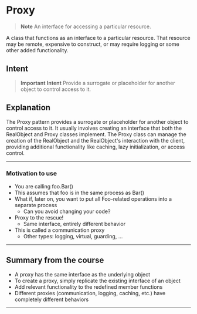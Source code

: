 # Proxy

> **Note**
> An interface for accessing a particular resource.

A class that functions as an interface to a particular resource. That resource may be remote, expensive to construct, or may require logging or some other added functionality.

## Intent

> **Important**
> **Intent**
> Provide a surrogate or placeholder for another object to control access to it.

## Explanation

The Proxy pattern provides a surrogate or placeholder for another object to control access to it. It usually involves creating an interface that both the RealObject and Proxy classes implement. The Proxy class can manage the creation of the RealObject and the RealObject's interaction with the client, providing additional functionality like caching, lazy initialization, or access control.

---

### Motivation to use

- You are calling foo.Bar()
- This assumes that foo is in the same process as Bar()
- What if, later on, you want to put all Foo-related operations into a separate process
  - Can you avoid changing your code?
- Proxy to the rescue!
  - Same interface, entirely different behavior
- This is called a communication proxy
  - Other types: logging, virtual, guarding, …

---

## Summary from the course

- A proxy has the same interface as the underlying object
- To create a proxy, simply replicate the existing interface of an object
- Add relevant functionality to the redefined member functions
- Different proxies (communication, logging, caching, etc.) have completely different behaviors

---
